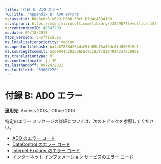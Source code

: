 ```yaml
---
title: '付録 B: ADO エラー'
TOCTitle: 'Appendix B: ADO errors'
ms:assetid: b6a0e8a6-e629-b500-50cf-b7d4c45941d0
ms:mtpsurl: https://msdn.microsoft.com/library/JJ249877(v=office.15)
ms:contentKeyID: 48547280
ms.date: 09/18/2015
mtps_version: v=office.15
ms.localizationpriority: medium
ms.openlocfilehash: baf467888d264da25fd89b75a56dc8fd099019c1
ms.sourcegitcommit: a1d9041c20256616c9c183f7d1049142a7ac6991
ms.translationtype: MT
ms.contentlocale: ja-JP
ms.lasthandoff: 09/24/2021
ms.locfileid: "59607270"
---
```

# <a name="appendix-b-ado-errors"></a>付録 B: ADO エラー

**適用先**: Access 2013、Office 2013

特定のエラー メッセージの詳細については、次のトピックを参照してください。

- [ADO のエラー コード](ado-error-codes.md)
- [DataControl のエラー コード](datacontrol-error-codes.md)
- [Internet Explorer のエラー コード](internet-explorer-error-codes.md)
- [インターネット インフォメーション サービスのエラー コード](internet-information-services-error-codes.md)

